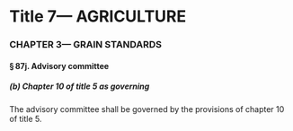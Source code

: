 
# Title 7— AGRICULTURE
### CHAPTER 3— GRAIN STANDARDS
#### § 87j. Advisory committee
##### (b) Chapter 10 of title 5 as governing

The advisory committee shall be governed by the provisions of chapter 10 of title 5.
